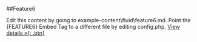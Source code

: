##Feature6

Edit this content by going to example-content\fluid\feature6.md. Point the {FEATURE6} Embed Tag to a different file by editing config.php.
[View details &raquo;{: .btn}](#)
